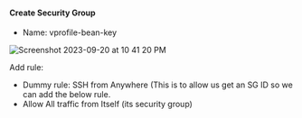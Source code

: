 #### Create Security Group

- Name: vprofile-bean-key

![Screenshot 2023-09-20 at 10 41 20 PM](https://github.com/Sulemoore/DevOps-Projects/assets/101164153/45362ed4-64f7-476f-b1a8-6757b7a625c0)

  Add rule:
- Dummy rule: SSH from Anywhere (This is to allow us get an SG ID so we can add the below rule.
- Allow All traffic from Itself (its security group)

